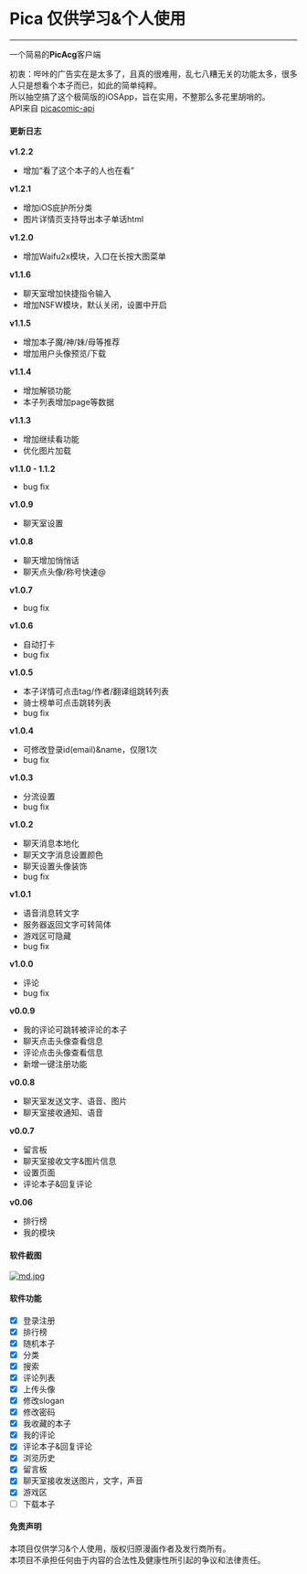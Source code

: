 # Pica 仅供学习&个人使用  
---  
一个简易的**PicAcg**客户端  
  
初衷：哔咔的广告实在是太多了，且真的很难用，乱七八糟无关的功能太多，很多人只是想看个本子而已，如此的简单纯粹。  
所以抽空搞了这个极简版的iOSApp，旨在实用，不整那么多花里胡哨的。  
API来自 [picacomic-api](https://github.com/czp3009/picacomic-api) 

#### 更新日志  
**v1.2.2**      
*  增加“看了这个本子的人也在看”

**v1.2.1**      
*  增加iOS庇护所分类  
*  图片详情页支持导出本子单话html  

**v1.2.0**      
*  增加Waifu2x模块，入口在长按大图菜单  

**v1.1.6**   
*  聊天室增加快捷指令输入   
*  增加NSFW模块，默认关闭，设置中开启

**v1.1.5**   
*  增加本子魔/神/妹/母等推荐  
*  增加用户头像预览/下载

**v1.1.4**   
*  增加解锁功能  
*  本子列表增加page等数据  

**v1.1.3**   
*  增加继续看功能  
*  优化图片加载  

**v1.1.0 - 1.1.2**   
*  bug fix   

**v1.0.9**   
*  聊天室设置    

**v1.0.8**   
*  聊天增加悄悄话   
*  聊天点头像/称号快速@  

**v1.0.7**   
*  bug fix   

**v1.0.6**  
*  自动打卡    
*  bug fix   

**v1.0.5**  
*  本子详情可点击tag/作者/翻译组跳转列表  
*  骑士榜单可点击跳转列表    
*  bug fix   

**v1.0.4**  
* 可修改登录id(email)&name，仅限1次   
* bug fix   

**v1.0.3**  
* 分流设置   
* bug fix   

**v1.0.2**  
* 聊天消息本地化  
* 聊天文字消息设置颜色  
* 聊天设置头像装饰   
* bug fix   

**v1.0.1**  
* 语音消息转文字  
* 服务器返回文字可转简体  
* 游戏区可隐藏  
* bug fix   

**v1.0.0**  
* 评论    
* bug fix   

**v0.0.9**  
*  我的评论可跳转被评论的本子  
*  聊天点击头像查看信息  
*  评论点击头像查看信息  
*  新增一键注册功能  

**v0.0.8**  
*  聊天室发送文字、语音、图片  
*  聊天室接收通知、语音  

**v0.0.7**  
*  留言板  
* 聊天室接收文字&图片信息  
* 设置页面  
* 评论本子&回复评论  

**v0.06**  
* 排行榜  
* 我的模块


#### 软件截图  
[![md.jpg](https://z3.ax1x.com/2021/06/28/RNHakQ.md.jpg)](https://imgtu.com/i/RNHakQ)  

#### 软件功能  
* [x] 登录注册
* [x] 排行榜
* [x] 随机本子
* [x] 分类
* [x] 搜索
* [x] 评论列表
* [x] 上传头像
* [x] 修改slogan
* [x] 修改密码
* [x] 我收藏的本子
* [x] 我的评论
* [x] 评论本子&回复评论
* [x] 浏览历史
* [x] 留言板
* [x] 聊天室接收发送图片，文字，声音
* [x] 游戏区
* [ ] 下载本子  

#### 免责声明  
本项目仅供学习&个人使用，版权归原漫画作者及发行商所有。  
本项目不承担任何由于内容的合法性及健康性所引起的争议和法律责任。
